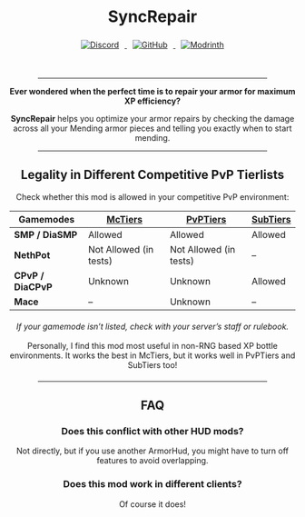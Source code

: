 <div align="center">

  <h1>SyncRepair</h1>

  <p>
    <a href="https://discord.gg/wqSJGpZVDd">
      <img src="https://tr7zw.github.io/uikit/social_buttons_icon/Discord-Button-64.png" alt="Discord" style="margin: 5px 10px;">
    </a>
    <a href="https://github.com/MrOrdenador/SyncRepair">
      <img src="https://tr7zw.github.io/uikit/social_buttons_icon/Github-Button-64.png" alt="GitHub" style="margin: 5px 10px;">
    </a>
    <a href="https://modrinth.com/mod/syncrepair">
      <img src="https://tr7zw.github.io/uikit/social_buttons_icon/Modrinth-Button-64.png" alt="Modrinth" style="margin: 5px 10px;">
    </a>
  </p>

  <br>

  <hr style="width: 80%;">

  <p><strong>Ever wondered when the perfect time is to repair your armor for maximum XP efficiency?</strong></p>

  <p><strong>SyncRepair</strong> helps you optimize your armor repairs by checking the damage across all your Mending armor pieces and telling you exactly when to start mending.</p>

  <hr style="width: 80%;">

  <h2>Legality in Different Competitive PvP Tierlists</h2>

  <p>Check whether this mod is allowed in your competitive PvP environment:</p>

  |      Gamemodes                 | [**McTiers**](https://mctiers.com/) | [**PvPTiers**](https://pvptiers.com/) | [**SubTiers**](https://subtiers.net/) |
|-----------------------|-----------------|------------------|------------------|
| **SMP / DiaSMP**      | Allowed         | Allowed          | Allowed          |
| **NethPot**           | Not Allowed (in tests) | Not Allowed (in tests) | –                |
| **CPvP / DiaCPvP**    | Unknown         | Unknown          | Allowed          |
| **Mace**              | –               | Unknown          | –                |

  <p style="max-width: 700px; margin: 20px auto;">
    <em>If your gamemode isn’t listed, check with your server’s staff or rulebook.</em><br><br>
    Personally, I find this mod most useful in non-RNG based XP bottle environments. It works the best in McTiers, but it works well in PvPTiers and SubTiers too!
  </p>

  <hr style="width: 80%;">

  <h2>FAQ</h2>

  <h3>Does this conflict with other HUD mods?</h3>
  <p>Not directly, but if you use another ArmorHud, you might have to turn off features to avoid overlapping.</p>

  <h3>Does this mod work in different clients?</h3>
  <p>Of course it does!</p>

</div>
